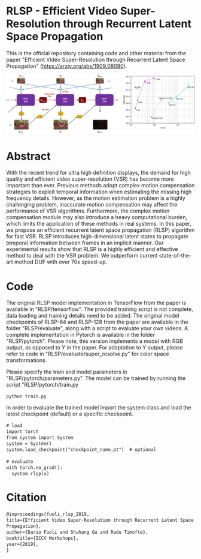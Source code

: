 # RLSP - Efficient Video Super-Resolution through Recurrent Latent Space Propagation

This is the official repository containing code and other material from the paper "Efficient Video Super-Resolution through Recurrent Latent Space Propagation" (https://arxiv.org/abs/1909.08080).

![Alt text](docs/rlsp_model.jpg?raw=true "Title")

# Abstract
With the recent trend for ultra high definition displays, the demand for high quality and efficient video super-resolution (VSR) has become more important than ever. Previous methods adopt complex motion compensation strategies to exploit temporal information when estimating the missing high frequency details. However, as the motion estimation problem is a highly challenging problem, inaccurate motion compensation may affect the performance of VSR algorithms. Furthermore, the complex motion compensation module may also introduce a heavy computational burden, which limits the application of these methods in real systems. In this paper, we propose an efficient recurrent latent space propagation (RLSP) algorithm for fast VSR. RLSP introduces high-dimensional latent states to propagate temporal information between frames in an implicit manner. Our experimental results show that RLSP is a highly efficient and effective method to deal with the VSR problem. We outperform current state-of-the-art method DUF with over 70x speed-up.

# Code
The original RLSP model implementation in TensorFlow from the paper is available in "RLSP/tensorflow". The provided training script is not complete, data loading and training details need to be added. The original model checkpoints of RLSP-64 and RLSP-128 from the paper are available in the folder "RLSP/evaluate", along with a script to evaluate your own videos.
A complete implementation in Pytorch is available in the folder "RLSP/pytorch". Please note, this version implements a model with RGB output, as opposed to Y in the paper. For adaptation to Y output, please refer to code in "RLSP/evaluate/super_resolve.py" for color space transformations.

Please specify the train and model parameters in "RLSP/pytorch/parameters.py". The model can be trained by running the script "RLSP/pytorch/train.py
```
python train.py
```
In order to evaluate the trained model import the system class and load the latest checkpoint (default) or a specific checkpoint.
```
# load
import torch
from system import System
system = System()
system.load_checkpoint("checkpoint_name.pt")  # optional

# evaluate
with torch.no_grad():
  system.rlsp(x)
```
# Citation
```
@inproceedings{fuoli_rlsp_2019,
title={Efficient Video Super-Resolution through Recurrent Latent Space Propagation},
author={Dario Fuoli and Shuhang Gu and Radu Timofte},
booktitle={ICCV Workshops},
year={2019},
}
```
